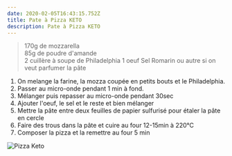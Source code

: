 ```yaml
---
date: 2020-02-05T16:43:15.752Z
title: Pate à Pizza KETO
description: Pate à Pizza KETO
---
```

> 170g de mozzarella \
> 85g de poudre d'amande \
> 2 cuillère à soupe de Philadelphia 1 oeuf
> Sel
> Romarin ou autre si on veut parfumer la pâte

1. On melange la farine, la mozza coupée en petits bouts et le Philadelphia.
2. Passer au micro-onde pendant 1 min à fond.
3. Mélanger puis repasser au micro-onde pendant 30sec
4. Ajouter l'oeuf, le sel et le reste et bien mélanger
5. Mettre la pâte entre deux feuilles de papier sulfurisé pour étaler la pâte en cercle
6. Faire des trous dans la pâte et cuire au four 12-15min à 220°C
7. Composer la pizza et la remettre au four 5 min

![Pizza Keto](/assets/easy-fathead-dough-pizza.jpg "Fathead Pizza")
